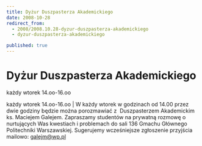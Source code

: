 ```yaml
---
title: Dyżur Duszpasterza Akademickiego
date: 2008-10-28
redirect_from: 
  - 2008/2008.10.28-dyzur-duszpasterza-akademickiego
  - dyzur-duszpasterza-akademickiego

published: true
---
```




# Dyżur Duszpasterza Akademickiego

<time>każdy wtorek 14.oo-16.oo</time>

każdy wtorek 14.oo-16.oo | W każdy wtorek w godzinach od 14.00 przez dwie godziny będzie można porozmawiać z&nbsp; Duszpasterzem Akademickim ks. Maciejem Galejem. Zapraszamy studentów na prywatną rozmowę o nurtujących Was kwestiach i problemach do sali 136&nbsp;Gmachu Głównego Politechniki Warszawskiej.
Sugerujemy wcześniejsze zgłoszenie przyjścia mailowo:
galejm@wp.pl


<!--CONTENT FROM OLD SERVER (jos before 2013): każdy wtorek 14.oo-16.oo | W każdy wtorek w godzinach od 14.00 przez dwie godziny będzie można porozmawiać z&nbsp; Duszpasterzem Akademickim ks. Maciejem Galejem. Zapraszamy studentów na prywatną rozmowę o nurtujących Was kwestiach i problemach do sali 136&nbsp;Gmachu Głównego Politechniki Warszawskiej.
Sugerujemy wcześniejsze zgłoszenie przyjścia mailowo:
galejm@wp.pl

-->

<!--{{json:{"created_date":"2008-10-28 14:15:13","publish_down":"0000-00-00 00:00:00","id":"661"}}}-->